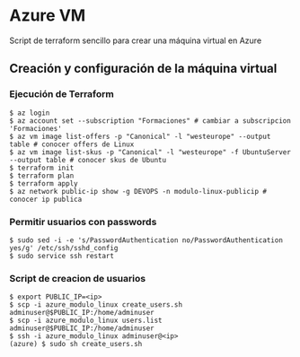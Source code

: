 # Azure VM

Script de terraform sencillo para crear una máquina virtual en Azure

## Creación y configuración de la máquina virtual

### Ejecución de Terraform
~~~
$ az login
$ az account set --subscription "Formaciones" # cambiar a subscripcion 'Formaciones'
$ az vm image list-offers -p "Canonical" -l "westeurope" --output table # conocer offers de Linux
$ az vm image list-skus -p "Canonical" -l "westeurope" -f UbuntuServer --output table # conocer skus de Ubuntu
$ terraform init
$ terraform plan
$ terraform apply
$ az network public-ip show -g DEVOPS -n modulo-linux-publicip # conocer ip publica
~~~

### Permitir usuarios con passwords
~~~
$ sudo sed -i -e 's/PasswordAuthentication no/PasswordAuthentication yes/g' /etc/ssh/sshd_config
$ sudo service ssh restart
~~~

### Script de creacion de usuarios
~~~
$ export PUBLIC_IP=<ip>
$ scp -i azure_modulo_linux create_users.sh adminuser@$PUBLIC_IP:/home/adminuser
$ scp -i azure_modulo_linux users.list adminuser@$PUBLIC_IP:/home/adminuser
$ ssh -i azure_modulo_linux adminuser@<ip>
(azure) $ sudo sh create_users.sh
~~~